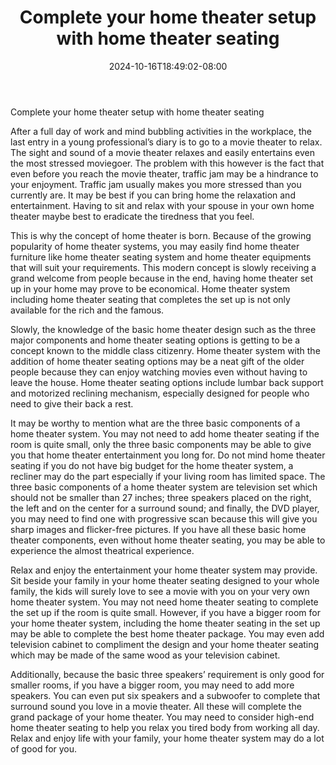 ﻿---
title: "Complete your home theater setup with home theater seating"
date: 2024-10-16T18:49:02-08:00
description: "Home-Theater Tips for Web Success"
featured_image: "/images/Home-Theater.jpg"
tags: ["Home Theater"]
---

Complete your home theater setup with home theater seating


After a full day of work and mind bubbling activities in the workplace, the last entry in a young professional’s diary is to go to a movie theater to relax. The sight and sound of a movie theater relaxes and easily entertains even the most stressed moviegoer. The problem with this however is the fact that even before you reach the movie theater, traffic jam may be a hindrance to your enjoyment. Traffic jam usually makes you more stressed than you currently are. It may be best if you can bring home the relaxation and entertainment. Having to sit and relax with your spouse in your own home theater maybe best to eradicate the tiredness that you feel.

This is why the concept of home theater is born. Because of the growing popularity of home theater systems, you may easily find home theater furniture like home theater seating system and home theater equipments that will suit your requirements. This modern concept is slowly receiving a grand welcome from people because in the end, having home theater set up in your home may prove to be economical. Home theater system including home theater seating that completes the set up is not only available for the rich and the famous.

Slowly, the knowledge of the basic home theater design such as the three major components and home theater seating options is getting to be a concept known to the middle class citizenry. Home theater system with the addition of home theater seating options may be a neat gift of the older people because they can enjoy watching movies even without having to leave the house. Home theater seating options include lumbar back support and motorized reclining mechanism, especially designed for people who need to give their back a rest. 

It may be worthy to mention what are the three basic components of a home theater system. You may not need to add home theater seating if the room is quite small, only the three basic components may be able to give you that home theater entertainment you long for. Do not mind home theater seating if you do not have big budget for the home theater system, a recliner may do the part especially if your living room has limited space. The three basic components of a home theater system are television set which should not be smaller than 27 inches; three speakers placed on the right, the left and on the center for a surround sound; and finally, the DVD player, you may need to find one with progressive scan because this will give you sharp images and flicker-free pictures. If you have all these basic home theater components, even without home theater seating, you may be able to experience the almost theatrical experience.

Relax and enjoy the entertainment your home theater system may provide. Sit beside your family in your home theater seating designed to your whole family, the kids will surely love to see a movie with you on your very own home theater system. You may not need home theater seating to complete the set up if the room is quite small. However, if you have a bigger room for your home theater system, including the home theater seating in the set up may be able to complete the best home theater package. You may even add television cabinet to compliment the design and your home theater seating which may be made of the same wood as your television cabinet.

Additionally, because the basic three speakers’ requirement is only good for smaller rooms, if you have a bigger room, you may need to add more speakers. You can even put six speakers and a subwoofer to complete that surround sound you love in a movie theater. All these will complete the grand package of your home theater. You may need to consider high-end home theater seating to help you relax you tired body from working all day. Relax and enjoy life with your family, your home theater system may do a lot of good for you.

